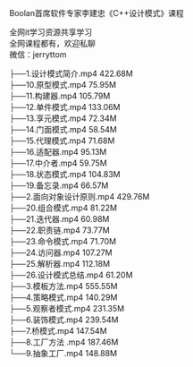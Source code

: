 Boolan首席软件专家李建忠《C++设计模式》课程

全网it学习资源共享学习<br>全网课程都有，欢迎私聊<br>微信：jerryttom<br>

├──1.设计模式简介.mp4 422.68M<br> ├──10.原型模式.mp4 75.95M<br> ├──11.构建器.mp4 105.79M<br> ├──12.单件模式.mp4 133.06M<br> ├──13.享元模式.mp4 72.34M<br> ├──14.门面模式.mp4 58.54M<br> ├──15.代理模式.mp4 71.68M<br> ├──16.适配器.mp4 95.13M<br> ├──17.中介者.mp4 59.75M<br> ├──18.状态模式.mp4 104.83M<br> ├──19.备忘录.mp4 66.57M<br> ├──2.面向对象设计原则.mp4 429.76M<br> ├──20.组合模式.mp4 81.22M<br> ├──21.迭代器.mp4 60.98M<br> ├──22.职责链.mp4 73.77M<br> ├──23.命令模式.mp4 71.70M<br> ├──24.访问器.mp4 107.27M<br> ├──25.解析器.mp4 112.18M<br> ├──26.设计模式总结.mp4 61.20M<br> ├──3.模板方法.mp4 555.55M<br> ├──4.策略模式.mp4 140.29M<br> ├──5.观察者模式.mp4 231.35M<br> ├──6.装饰模式.mp4 239.54M<br> ├──7.桥模式.mp4 147.54M<br> ├──8.工厂方法 .mp4 187.46M<br> └──9.抽象工厂.mp4 148.88M